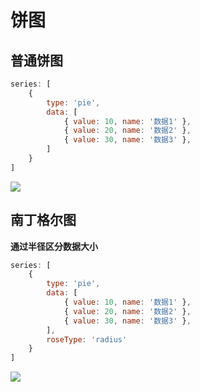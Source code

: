 ﻿# 饼图

## 普通饼图

```js
series: [
    {
        type: 'pie',
        data: [
            { value: 10, name: '数据1' },
            { value: 20, name: '数据2' },
            { value: 30, name: '数据3' },
        ]
    }
]
```

![](https://cdn.jsdelivr.net/gh/kingmusi/blogImages/img/20210309193808.png)

## 南丁格尔图

**通过半径区分数据大小**

```js
series: [
    {
        type: 'pie',
        data: [
            { value: 10, name: '数据1' },
            { value: 20, name: '数据2' },
            { value: 30, name: '数据3' },
        ],
        roseType: 'radius'
    }
]
```

![](https://cdn.jsdelivr.net/gh/kingmusi/blogImages/img/20210309194049.png)

